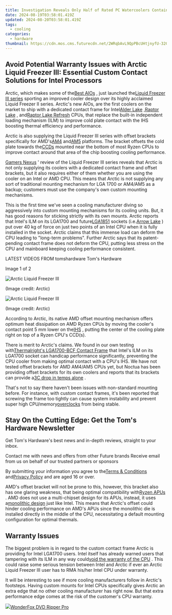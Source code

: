 ```yaml
---
title: Investigation Reveals Only Half of Rated PC Watercoolers Contain Promoted Copper Components
date: 2024-08-19T03:58:01.419Z
updated: 2024-08-20T03:58:01.419Z
tags:
  - cooling
categories:
  - hardware
thumbnail: https://cdn.mos.cms.futurecdn.net/2WRqbAvL9QpPBcUHtjnyfU-320-80.jpg
---
```


## Avoid Potential Warranty Issues with Arctic Liquid Freezer III: Essential Custom Contact Solutions for Intel Processors

Arctic, which makes some of the[Best AIOs](https://www.tomshardware.com/best-picks/best-aio-coolers) , just launched the[Liquid Freezer III series](https://www.arctic.de/us/Liquid-Freezer-III-Series) sporting an improved cooler design over its highly acclaimed Liquid Freezer II series. Arctic's new AIOs, are the first coolers on the market to ship with a dedicated contact frame for Intel[Alder Lake](https://www.tomshardware.com/reviews/intel-core-i9-12900k-and-core-i5-12600k-review-retaking-the-gaming-crown) ,[Raptor Lake](https://www.tomshardware.com/reviews/intel-core-i9-13900k-i5-13600k-cpu-review) , and[Raptor Lake Refresh](https://www.tomshardware.com/news/intel-core-i9-14900k-cpu-review) CPUs, that replace the built-in independent loading mechanism (ILM) to improve cold plate contact with the IHS boosting thermal efficiency and performance.

 Arctic is also supplying the Liquid Freezer III series with offset brackets specifically for AMD's[AM4](https://www.tomshardware.com/best-picks/best-amd-b550-motherboards) and[AM5](https://www.tomshardware.com/features/x670-motherboard-overview) platforms. The bracket offsets the cold plate towards the[CCDs](https://www.tomshardware.com/news/amd-recycles-dual-chiplet-ryzen-7000-as-ryzen-5-7600x-cpus) mounted near the bottom of most Ryzen CPUs to improve contact around that area of the chip boosting cooling performance.

[Gamers Nexus](https://www.youtube.com/watch?v=zfffNRTOZCc) ' review of the Liquid Freezer III series reveals that Arctic is not only supplying its coolers with a dedicated contact frame and offset brackets, but it also requires either of them whether you are using the cooler on an Intel or AMD CPU. This means that Arctic is not supplying any sort of traditional mounting mechanism for LGA 1700 or AM4/AM5 as a backup; customers must use the company's own custom mounting mechanisms.

 This is the first time we've seen a cooling manufacturer diving so aggressively into custom mounting mechanisms for its cooling units. But, it has good reasons for sticking strictly with its own mounts. Arctic reports that Intel's ILM on its LGA1700 and future[LGA1851](https://www.tomshardware.com/news/intel-lga1851-socket-for-future-arrow-lake-cpus-detailed) sockets (i.e.[Arrow Lake](https://www.tomshardware.com/pc-components/cpus/intel-announces-arrow-lake-and-lunar-lake-will-arrive-in-2024-with-3-times-more-gpu-and-ai-acceleration-performance) ) put over 40 kg of force on just two points of an Intel CPU when it is fully installed in the socket. Arctic claims that this immense load can deform the CPU leading to "long-term problems". Further Arctic says that its patent-pending contact frame does not deform the CPU, putting less stress on the CPU and mainboard keeping cooling performance consistent.

 LATEST VIDEOS FROM tomshardware Tom's Hardware

 Image 1 of 2

![Arctic Liquid Freezer III](https://vanilla.futurecdn.net/cyclingnews/media/img/missing-image.svg)

 (Image credit: Arctic)

![Arctic Liquid Freezer III](https://vanilla.futurecdn.net/cyclingnews/media/img/missing-image.svg)

 (Image credit: Arctic)

 According to Arctic, its native AMD offset mounting mechanism offers optimum heat dissipation on AMD Ryzen CPUs by moving the cooler's contact point 5 mm lower on the[IHS](https://www.tomshardware.com/reviews/integrated-heat-spreader-ihs-definition,5747.html) , putting the center of the cooling plate right on top of a Ryzen CPU's CCD(s).

 There is merit to Arctic's claims. We found in our own testing with[Thermalright's LGA1700-BCF Contact Frame](https://www.tomshardware.com/reviews/thermalright-lga1700-bcf-contact-frame) that Intel's ILM on its LGA1700 socket can handicap performance significantly, preventing the CPU cooler from making optimal contact with a CPU's IHS. We have not tested offset brackets for AMD AM4/AM5 CPUs yet, but Noctua has been providing offset brackets for its own coolers and reports that its brackets can provide a[3C drop in temps alone](https://www.tomshardware.com/news/noctuas-offset-mounting-bars-can-lower-am5-cpu-temps) .

 That's not to say there haven't been issues with non-standard mounting before. For instance, with custom contact frames, it's been reported that screwing the frame too tightly can cause system instability and prevent super high CPU/memory[overclocks](https://www.tomshardware.com/how-to/how-to-overclock-a-cpu) from being stable.

## Stay On the Cutting Edge: Get the Tom's Hardware Newsletter

 Get Tom's Hardware's best news and in-depth reviews, straight to your inbox.

 Contact me with news and offers from other Future brands  Receive email from us on behalf of our trusted partners or sponsors

 By submitting your information you agree to the[Terms & Conditions](https://futureplc.com/terms-conditions/) and[Privacy Policy](https://futureplc.com/privacy-policy/) and are aged 16 or over.

 AMD's offset bracket will not be prone to this, however, this bracket also has one glaring weakness, that being optimal compatibility with[Ryzen APUs](https://www.tomshardware.com/pc-components/cpus/amd-launches-ryzen-8000g-phoenix-apus-brings-ai-to-the-desktop-pc-reveals-zen-4c-clocks-for-the-first-time) . AMD does not use a multi-chipset design for its APUs, instead, it uses a[monolithic design](https://www.tomshardware.com/news/amd-confirms-chiplet-designs-future-mobile-cpus) just like Intel. This means that Arctic's offset could hinder cooling performance on AMD's APUs since the monolithic die is installed directly in the middle of the CPU, necessitating a default mounting configuration for optimal thermals.

## Warranty Issues

 The biggest problem is in regard to the custom contact frame Arctic is providing for Intel LGA1700 users. Intel itself has already warned users that tampering with its ILM in any way could[void the warranty of the CPU](https://www.tomshardware.com/news/intel-comments-on-alder-lakes-warping-and-bending-issues-mods-void-warranty) . This could raise some serious tension between Intel and Arctic if ever an Arctic Liquid Freezer III user has to RMA his/her Intel CPU under warranty.

 It will be interesting to see if more cooling manufacturers follow in Arctic's footsteps. Having custom mounts for Intel CPUs specifically gives Arctic an extra edge that no other cooling manufacturer has right now. But that extra performance edge comes at the risk of the customer's CPU warranty.


<ins class="adsbygoogle"
     style="display:block"
     data-ad-format="autorelaxed"
     data-ad-client="ca-pub-7571918770474297"
     data-ad-slot="1223367746"></ins>



<ins class="adsbygoogle"
     style="display:block"
     data-ad-client="ca-pub-7571918770474297"
     data-ad-slot="8358498916"
     data-ad-format="auto"
     data-full-width-responsive="true"></ins>



<!-- affiliate ads begin -->
<a href="https://secure.2checkout.com/order/checkout.php?PRODS=3922934&QTY=1&AFFILIATE=108875&CART=1"><img src="https://secure.avangate.com/images/merchant/4b0a0290ad7df100b77e86839989a75e/products/ripperpro.png" border="0">WonderFox DVD Ripper Pro</a>
<!-- affiliate ads end -->